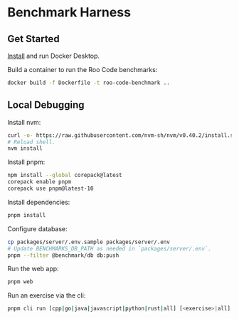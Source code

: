 # Benchmark Harness

## Get Started

[Install](https://docs.docker.com/desktop/) and run Docker Desktop.

Build a container to run the Roo Code benchmarks:

```sh
docker build -f Dockerfile -t roo-code-benchmark ..
```

## Local Debugging

Install nvm:

```sh
curl -o- https://raw.githubusercontent.com/nvm-sh/nvm/v0.40.2/install.sh | bash
# Reload shell.
nvm install
```

Install pnpm:

```sh
npm install --global corepack@latest
corepack enable pnpm
corepack use pnpm@latest-10
```

Install dependencies:

```sh
pnpm install
```

Configure database:

```sh
cp packages/server/.env.sample packages/server/.env
# Update BENCHMARKS_DB_PATH as needed in `packages/server/.env`.
pnpm --filter @benchmark/db db:push
```

Run the web app:

```sh
pnpm web
```

Run an exercise via the cli:

```sh
pnpm cli run [cpp|go|java|javascript|python|rust|all] [<exercise>|all]
```
